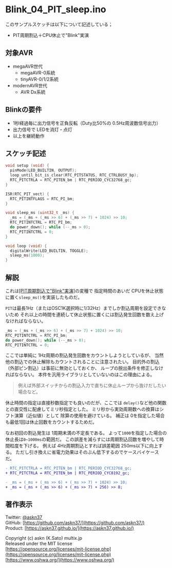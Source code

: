 # Blink_04_PIT_sleep.ino

このサンプルスケッチは以下について記述している；

- PIT周期割込＋CPU休止で"Blink"実演

## 対象AVR

- megaAVR世代
  - megaAVR-0系統
  - tinyAVR-0/1/2系統
- modernAVR世代
  - AVR Dx系統

## Blinkの要件

- 1秒経過毎に出力信号を正負反転（Duty比50%の 0.5Hz周波数信号出力）
- 出力信号で LEDを消灯・点灯
- 以上を継続動作

## スケッチ記述

```c
void setup (void) {
  pinMode(LED_BUILTIN, OUTPUT);
  loop_until_bit_is_clear(RTC_PITSTATUS, RTC_CTRLBUSY_bp);
  RTC_PITCTRLA = RTC_PITEN_bm | RTC_PERIOD_CYC32768_gc;
}

ISR(RTC_PIT_vect) {
  RTC_PITINTFLAGS = RTC_PI_bm;
}

void sleep_ms (uint32_t _ms) {
  _ms = (_ms + (_ms >> 6) + (_ms >> 7) + 1024) >> 10;
  RTC_PITINTCTRL = RTC_PI_bm;
  do power_down(); while (--_ms > 0);
  RTC_PITINTCTRL = 0;
}

void loop (void) {
  digitalWrite(LED_BUILTIN, TOGGLE);
  sleep_ms(1000);
}
```

## 解説

これは[[PIT周期割込で"Blink"実演]](https://github.com/askn37/MacroMicroAPI_lib/tree/main/examples/Blink%20variations/Blink_03_PIT)の変種で
指定時間のあいだ CPUを休止状態に置く`sleep_ms()`を実装したものだ。

`PIT`は最長1Hz（またはOSC1K選択時に1/32Hz）までしか割込周期を設定できないため
それ以上の時間を連続して休止状態に置くには割込発生回数を数え上げなければならない。

```c
_ms = (_ms + (_ms >> 6) + (_ms >> 7) + 1024) >> 10;
RTC_PITINTCTRL = RTC_PI_bm;
do power_down(); while (--_ms > 0);
RTC_PITINTCTRL = 0;
```

ここでは単純に 1Hz周期の割込発生回数をカウントしようとしているが、
当然他の割込での休止解除もカウントされることに注意されたい。
目的外の割込（外部ピン割込）は事前に無効としておくか、
ループの脱出条件を修正しなければならない。
本件を汎用ライブラリとしていないのはこの理由による。

> 例えば外部スイッチからの割込入力で直ちに休止ループから抜けだしたい場合など。

休止時間の指定は直接秒数指定でも良いのだが、ここでは
`delay()`など他の関数との直交性に配慮してミリ秒指定とした。
ミリ秒から実効周期数への換算はシフト演算（近似値）として
除算の使用を避けている。
補正は 0を指定した場合も最低1回は休止回数をカウントするためだ。

なお初回の割込発生は 1周期未満の不定長である。
よって`1000`を指定した場合の休止長は`0~1000ms`の範囲だ。
この誤差を減らすには周期割込回数を増やして時間粒度を下げる。
例えば 4Hz周期割込とすれば誤差範囲 250ms以下に向上する。
ただし引き換えに省電力効果はそのぶん低下するのでケースバイケースだ。

```diff
- RTC_PITCTRLA = RTC_PITEN_bm | RTC_PERIOD_CYC32768_gc;
+ RTC_PITCTRLA = RTC_PITEN_bm | RTC_PERIOD_CYC8192_gc;

- _ms = (_ms + (_ms >> 6) + (_ms >> 7) + 1024) >> 10;
+ _ms = (_ms + (_ms >> 6) + (_ms >> 7) + 256) >> 8;
```

## 著作表示

Twitter: [@askn37](https://twitter.com/askn37) \
GitHub: [https://github.com/askn37/](https://github.com/askn37/) \
Product: [https://askn37.github.io/](https://askn37.github.io/)

Copyright (c) askn (K.Sato) multix.jp \
Released under the MIT license \
[https://opensource.org/licenses/mit-license.php](https://opensource.org/licenses/mit-license.php) \
[https://www.oshwa.org/](https://www.oshwa.org/)
